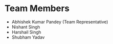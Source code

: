 # Team Members

* Abhishek Kumar Pandey (Team Representative)
* Nishant Singh
* Harshail Singh
* Shubham Yadav


